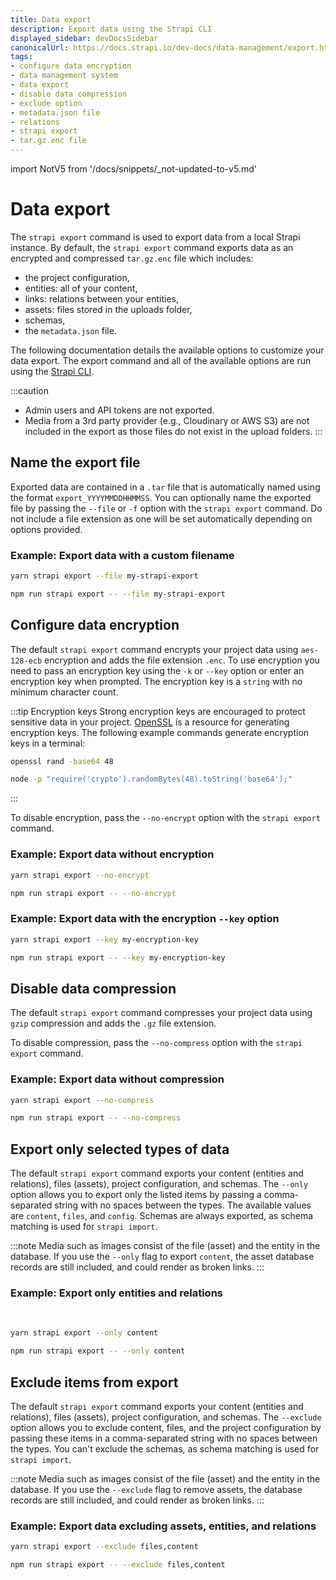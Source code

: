 ```yaml
---
title: Data export
description: Export data using the Strapi CLI
displayed_sidebar: devDocsSidebar
canonicalUrl: https://docs.strapi.io/dev-docs/data-management/export.html
tags:
- configure data encryption
- data management system
- data export
- disable data compression
- exclude option
- metadata.json file
- relations
- strapi export
- tar.gz.enc file 
---
```


import NotV5 from '/docs/snippets/_not-updated-to-v5.md'

# Data export

<NotV5 />

The `strapi export` command is used to export data from a local Strapi instance. By default, the `strapi export` command exports data as an encrypted and compressed `tar.gz.enc` file which includes:

- the project configuration,
- entities: all of your content,
- links: relations between your entities,
- assets: files stored in the uploads folder,
- schemas,
- the `metadata.json` file.

The following documentation details the available options to customize your data export. The export command and all of the available options are run using the [Strapi CLI](/dev-docs/cli#strapi-export).

:::caution
* Admin users and API tokens are not exported.
* Media from a 3rd party provider (e.g., Cloudinary or AWS S3) are not included in the export as those files do not exist in the upload folders.
:::

## Name the export file

Exported data are contained in a `.tar` file that is automatically named using the format `export_YYYYMMDDHHMMSS`. You can optionally name the exported file by passing the `--file` or `-f` option with the `strapi export` command. Do not include a file extension as one will be set automatically depending on options provided.

### Example: Export data with a custom filename

<Tabs groupId="yarn-npm">

<TabItem value="yarn" label="yarn">

```bash
yarn strapi export --file my-strapi-export
```

</TabItem>

<TabItem value="npm" label="npm">

```bash
npm run strapi export -- --file my-strapi-export
```

</TabItem>

</Tabs>

## Configure data encryption

The default `strapi export` command encrypts your project data using `aes-128-ecb` encryption and adds the file extension `.enc`. To use encryption you need to pass an encryption key using the `-k` or `--key` option or enter an encryption key when prompted. The encryption key is a `string` with no minimum character count.

:::tip Encryption keys
Strong encryption keys are encouraged to protect sensitive data in your project. [OpenSSL](https://www.openssl.org/) is a resource for generating encryption keys. The following example commands generate encryption keys in a terminal:

<Tabs>

<TabItem value="mac" label="Mac/Linux">

```bash
openssl rand -base64 48
```

</TabItem>

<TabItem value="windows" label="Windows">

```bash
node -p "require('crypto').randomBytes(48).toString('base64');"
```

</TabItem>

</Tabs>

:::

To disable encryption, pass the `--no-encrypt` option with the `strapi export` command.

### Example: Export data without encryption

<Tabs groupId="yarn-npm">

<TabItem value="yarn" label="yarn">

```bash
yarn strapi export --no-encrypt
```

</TabItem>

<TabItem value="npm" label="npm">

```bash
npm run strapi export -- --no-encrypt
```

</TabItem>

</Tabs>

### Example: Export data with the encryption `--key` option

<Tabs groupId="yarn-npm">

<TabItem value="yarn" label="yarn">

```bash
yarn strapi export --key my-encryption-key
```

</TabItem>

<TabItem value="npm" label="npm">

```bash
npm run strapi export -- --key my-encryption-key
```

</TabItem>

</Tabs>

## Disable data compression

The default `strapi export` command compresses your project data using `gzip` compression and adds the `.gz` file extension.

To disable compression, pass the `--no-compress` option with the `strapi export` command.

### Example: Export data without compression

<Tabs groupId="yarn-npm">

<TabItem value="yarn" label="yarn">

```bash
yarn strapi export --no-compress
```

</TabItem>

<TabItem value="npm" label="npm">

```bash
npm run strapi export -- --no-compress
```

</TabItem>

</Tabs>

## Export only selected types of data

The default `strapi export` command exports your content (entities and relations), files (assets), project configuration, and schemas. The `--only` option allows you to export only the listed items by passing a comma-separated string  with no spaces between the types. The available values are `content`, `files`, and `config`. Schemas are always exported, as schema matching is used for `strapi import`.

:::note
Media such as images consist of the file (asset) and the entity in the database. If you use the `--only` flag to export `content`, the asset database records are still included, and could render as broken links.
:::

### Example: Export only entities and relations
<br/>

<Tabs groupId="yarn-npm">

<TabItem value="yarn" label="yarn">

```bash
yarn strapi export --only content
```

</TabItem>

<TabItem value="npm" label="npm">

```bash
npm run strapi export -- --only content
```

</TabItem>

</Tabs>

## Exclude items from export

The default `strapi export` command exports your content (entities and relations), files (assets), project configuration, and schemas. The `--exclude` option allows you to exclude content, files, and the project configuration by passing these items in a comma-separated string with no spaces between the types. You can't exclude the schemas, as schema matching is used for `strapi import`.

:::note
Media such as images consist of the file (asset) and the entity in the database. If you use the `--exclude` flag to remove assets, the database records are still included, and could render as broken links.
:::

### Example: Export data excluding assets, entities, and relations

<Tabs groupId="yarn-npm">

<TabItem value="yarn" label="yarn">

```bash
yarn strapi export --exclude files,content
```

</TabItem>

<TabItem value="npm" label="npm">

```bash
npm run strapi export -- --exclude files,content
```

</TabItem>

</Tabs>

<FeedbackPlaceholder />

